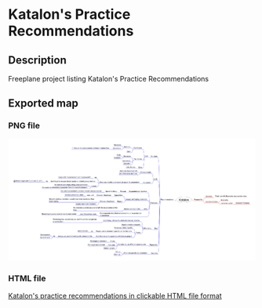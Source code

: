 # Katalon's Practice Recommendations

## Description

Freeplane project listing Katalon's Practice Recommendations

## Exported map

### PNG file

![Katalon's practice recommendations in png file format](./exported/png/katalon-practice-recommendation.png)

### HTML file

[Katalon's practice recommendations in clickable HTML file format](./exported/html/katalon-practice-recommendation.html)